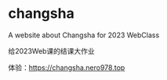 # changsha
A website about Changsha for 2023 WebClass

给2023Web课的结课大作业

体验：https://changsha.nero978.top
